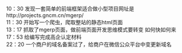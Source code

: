 10：30 发现一套简单的前端框架适合做小型项目网址是http://projects.gncm.cn/mgerp/  
11：30 开始写一个爬虫，爬取整站的静态html页面  
13：17 抓取了mgerp页面，做前端页面开发思维模式要转变 如何快如何来  
17：53 给编写完成高企认定材料  
22：20 一个商户的域名备案过了，给商户在微信公众平台中变更新域名  
